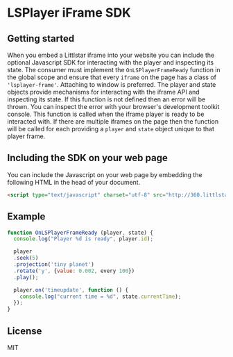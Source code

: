 # LSPlayer iFrame SDK

## Getting started

When you embed a Littlstar iframe into your website you can include the
optional Javascript SDK for interacting with the player and inspecting
its state. The consumer must implement the `OnLSPlayerFrameReady` function
in the global scope and ensure that every `iframe` on the page has a class
of `'lsplayer-frame'`. Attaching to window is preferred. The player and state
objects provide mechanisms for interacting with the iframe API and
inspecting its state. If this function is not defined then an error will
be thrown. You can inspect the error with your browser's development
toolkit console. This function is called when the iframe player is ready
to be interacted with. If there are multiple iframes on the page then
the function will be called for each providing a `player` and `state`
object unique to that player frame.

## Including the SDK on your web page

You can include the Javascript on your web page by embedding the
following HTML in the head of your document.

```html
<script type="text/javascript" charset="utf-8" src="http://360.littlstar.com/ls-player/embed/sdk.js"></script>
```

## Example

```js
function OnLSPlayerFrameReady (player, state) {
  console.log("Player %d is ready", player.id);

  player
  .seek(5)
  .projection('tiny planet')
  .rotate('y', {value: 0.002, every 100})
  .play();

  player.on('timeupdate', function () {
    console.log("current time = %d", state.currentTime);
  });
}
```

## License

MIT

